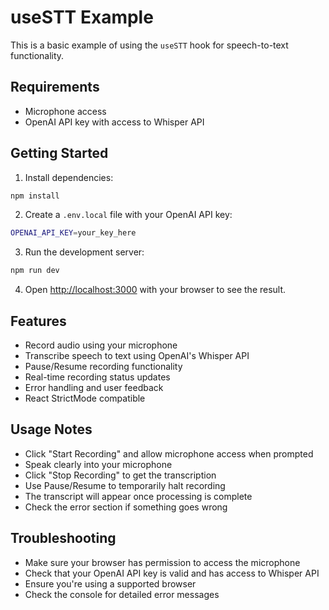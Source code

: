 # useSTT Example

This is a basic example of using the `useSTT` hook for speech-to-text functionality.

## Requirements

- Microphone access
- OpenAI API key with access to Whisper API

## Getting Started

1. Install dependencies:
```bash
npm install
```

2. Create a `.env.local` file with your OpenAI API key:
```bash
OPENAI_API_KEY=your_key_here
```

3. Run the development server:
```bash
npm run dev
```

4. Open [http://localhost:3000](http://localhost:3000) with your browser to see the result.

## Features

- Record audio using your microphone
- Transcribe speech to text using OpenAI's Whisper API
- Pause/Resume recording functionality
- Real-time recording status updates
- Error handling and user feedback
- React StrictMode compatible

## Usage Notes

- Click "Start Recording" and allow microphone access when prompted
- Speak clearly into your microphone
- Click "Stop Recording" to get the transcription
- Use Pause/Resume to temporarily halt recording
- The transcript will appear once processing is complete
- Check the error section if something goes wrong

## Troubleshooting

- Make sure your browser has permission to access the microphone
- Check that your OpenAI API key is valid and has access to Whisper API
- Ensure you're using a supported browser
- Check the console for detailed error messages 